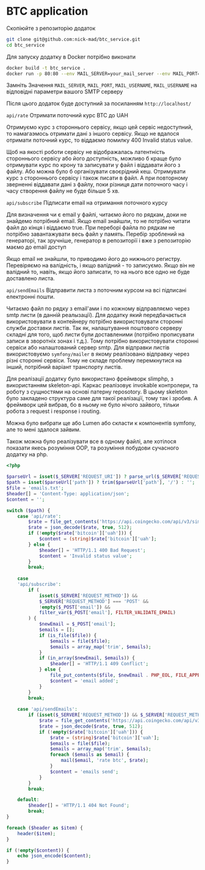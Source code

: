 # BTC application

Скопіюйте з репозиторію додаток 
```bash
git clone git@github.com:nick-mad/btc_service.git
cd btc_service 
```

Для запуску додатку в Docker потрібно виконати 
```bash
docker build -t btc_service .
docker run -p 80:80 --env MAIL_SERVER=your_mail_server --env MAIL_PORT=your_mail_port --env MAIL_USERNAME=your_mail_username --env MAIL_PASSWORD=your_mail_password btc_service
```
Замніть Значення `MAIL_SERVER`, `MAIL_PORT`, `MAIL_USERNAME`, `MAIL_USERNAME` на відповідні параметри вашого SMTP серверу

Після цього додаток буде доступний за посиланням `http://localhost/` 

`api/rate` Отримати поточний курс BTC до UAH

Отримуємо курс з стороннього сервісу, якщо цей сервіс недоступний, то намагаэмось отримати дані з іншого сервісу.
Якщо не вдалося отримати поточний курс, то віддаємо помилку 400 Invalid status value.

Щоб на якості роботи сервісу не відображалась латентність стороннього сервісу або його доступність,
можливо б краще було отримувати курс по крону та записувати у файл і віддавати його з файлу.
Або можна було б організувати своєрідний кеш. Отримувати курс з стороннього сервісу і також писати в файл. 
А при повторному зверненні віддавати дані з файлу, поки різниця дати поточного часу і часу створення файлу не буде більше 5 хв.

`api/subscribe` Підписати email на отримання поточного курсу

Для визначення чи є email у файлі, читаємо його по рядкам, доки не знайдемо потрібний email. 
Якщо email знайшли, то не потрібно читати файл до кінця і віддаємо true.
При переборі файла по рядкам не потрібно завантажувати весь файл у память. 
Перебір зроблений на генераторі, так зручніше, генератор в репозиторії і вже з репозиторію маємо до email доступ

Якщо email не знайшли, то приводимо його до нижнього регистру.
Перевіряємо на валідність, і якщо валідний - то записуємо. 
Якщо він не валідний то, навіть, якщо його записати, то на нього все одно не буде доставлено листа.

`api/sendEmails` Відправити листа з поточним курсом на всі підписані електронні пошти.

Читаємо файл по рядку з email'ами і по кожному відправляємо через smtp листи (в данній реалызації).
Для додатку який передбачається використовувати в контейнеру потрібно використовувати сторонні служби доставки листів.
Так як, налаштування поштового серверу складні для того, щоб листи були доставленими (потрібно прописувати записи в зворотніх зонах і т.д.).
Тому потрібно використовувати сторонні сервіси або налаштований сервер smtp.
Для відправки листів використовуємо `symfony/mailer` в якому реалізовано відправку через різні сторонні сервіси.
Тому не складе проблему перемкнутися на інший, потрібний варіант транспорту листів.

Для реалізації додатку було використано фреймворк slimphp, з використанням skeleton-api. 
Каркас реалізовує invokable контролери, та роботу з сущностями на основі патерну reposotory.
В цьому skeleton було закладено структура саме для такої реалізації, тому так і зробив.
А фреймворк цей вибрав, бо в ньому не було нічого зайвого, тільки робота з request і response і routing.

Можна було вибрати ще або Lumen або скласти к компонентів symfony, але то мені здалося зайвим.

Також можна було реалізувати все в одному файлі, але хотілося показати якесь розуміння OOP, та розуміння побудови сучасного додатку на php.

```php
<?php

$parseUrl = isset($_SERVER['REQUEST_URI']) ? parse_url($_SERVER['REQUEST_URI']) : [];
$path = isset($parseUrl['path']) ? trim($parseUrl['path'], '/') : '';
$file = 'emails.txt';
$header[] = 'Content-Type: application/json';
$content = '';

switch ($path) {
    case 'api/rate':
        $rate = file_get_contents('https://api.coingecko.com/api/v3/simple/price?ids=bitcoin&vs_currencies=uah');
        $rate = json_decode($rate, true, 512);
        if (!empty($rate['bitcoin']['uah'])) {
            $content = (string)$rate['bitcoin']['uah'];
        } else {
            $header[] = 'HTTP/1.1 400 Bad Request';
            $content = 'Invalid status value';
        }
        break;
        
    case
    'api/subscribe':
        if (
            isset($_SERVER['REQUEST_METHOD']) &&
            $_SERVER['REQUEST_METHOD'] === 'POST' &&
            !empty($_POST['email']) &&
            filter_var($_POST['email'], FILTER_VALIDATE_EMAIL)
        ) {
            $newEmail = $_POST['email'];
            $emails = [];
            if (is_file($file)) {
                $emails = file($file);
                $emails = array_map('trim', $emails);
            }
            if (in_array($newEmail, $emails)) {
                $header[] = 'HTTP/1.1 409 Conflict';
            } else {
                file_put_contents($file, $newEmail . PHP_EOL, FILE_APPEND);
                $content = 'email added';
            }
        }
        break;
        
    case 'api/sendEmails':
        if (isset($_SERVER['REQUEST_METHOD']) && $_SERVER['REQUEST_METHOD'] === 'POST' && is_file($file)) {
            $rate = file_get_contents('https://api.coingecko.com/api/v3/simple/price?ids=bitcoin&vs_currencies=uah');
            $rate = json_decode($rate, true, 512);
            if (!empty($rate['bitcoin']['uah'])) {
                $rate = (string)$rate['bitcoin']['uah'];
                $emails = file($file);
                $emails = array_map('trim', $emails);
                foreach ($emails as $email) {
                    mail($email, 'rate btc', $rate);
                }
                $content = 'emails send';
            }
        }
        break;

    default:
        $header[] = 'HTTP/1.1 404 Not Found';
        break;
}

foreach ($header as $item) {
    header($item);
}

if (!empty($content)) {
    echo json_encode($content);
}
```


